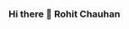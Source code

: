### Hi there 👋 Rohit Chauhan

<!--
**RohitChauhan3010/rohitchauhan3010** is a ✨ _special_ ✨ repository because its `README.md` (this file) appears on your GitHub profile.

Here are some ideas to get you started:

- 🔭 I’m currently working on ... Sartia Global PVT LTD.
- 🌱 I’m currently learning ...  Websockets
- 👯 I’m looking to collaborate on ...
- 🤔 I’m looking for help with ...
- 💬 Ask me about ... nodejs
- 📫 How to reach me: ...
- 😄 Pronouns: ...
- ⚡ Fun fact: ...
-->
